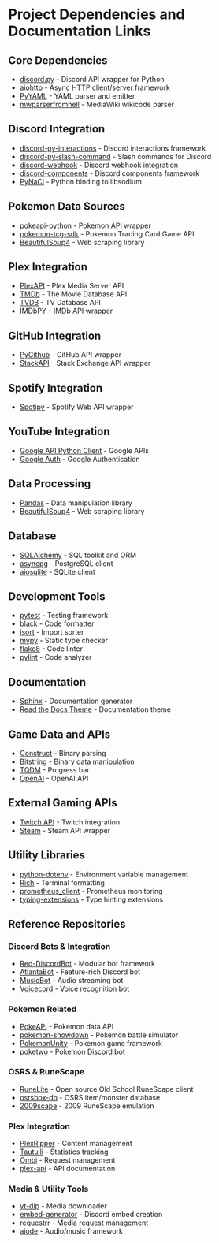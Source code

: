 # Project Dependencies and Documentation Links

## Core Dependencies

- [discord.py](https://discordpy.readthedocs.io/en/stable/) - Discord API wrapper for Python
- [aiohttp](https://docs.aiohttp.org/en/stable/) - Async HTTP client/server framework
- [PyYAML](https://pyyaml.org/wiki/PyYAMLDocumentation) - YAML parser and emitter
- [mwparserfromhell](https://mwparserfromhell.readthedocs.io/) - MediaWiki wikicode parser

## Discord Integration

- [discord-py-interactions](https://discord-py-interactions.readthedocs.io/) - Discord interactions framework
- [discord-py-slash-command](https://discord-py-slash-command.readthedocs.io/) - Slash commands for Discord
- [discord-webhook](https://discord-webhook.readthedocs.io/) - Discord webhook integration
- [discord-components](https://discord-components.readthedocs.io/) - Discord components framework
- [PyNaCl](https://pynacl.readthedocs.io/) - Python binding to libsodium

## Pokemon Data Sources

- [pokeapi-python](https://pokeapi.co/docs/v2) - Pokemon API wrapper
- [pokemon-tcg-sdk](https://docs.pokemontcg.io/) - Pokemon Trading Card Game API
- [BeautifulSoup4](https://www.crummy.com/software/BeautifulSoup/bs4/doc/) - Web scraping library

## Plex Integration

- [PlexAPI](https://python-plexapi.readthedocs.io/) - Plex Media Server API
- [TMDb](https://developers.themoviedb.org/3/getting-started/introduction) - The Movie Database API
- [TVDB](https://thetvdb.github.io/v4-api/) - TV Database API
- [IMDbPY](https://imdbpy.readthedocs.io/) - IMDb API wrapper

## GitHub Integration

- [PyGithub](https://pygithub.readthedocs.io/) - GitHub API wrapper
- [StackAPI](https://stackapi.readthedocs.io/) - Stack Exchange API wrapper

## Spotify Integration

- [Spotipy](https://spotipy.readthedocs.io/) - Spotify Web API wrapper

## YouTube Integration

- [Google API Python Client](https://googleapis.github.io/google-api-python-client/docs/) - Google APIs
- [Google Auth](https://google-auth.readthedocs.io/) - Google Authentication

## Data Processing

- [Pandas](https://pandas.pydata.org/docs/) - Data manipulation library
- [BeautifulSoup4](https://www.crummy.com/software/BeautifulSoup/bs4/doc/) - Web scraping library

## Database

- [SQLAlchemy](https://docs.sqlalchemy.org/) - SQL toolkit and ORM
- [asyncpg](https://magicstack.github.io/asyncpg/current/) - PostgreSQL client
- [aiosqlite](https://aiosqlite.omnilib.dev/en/stable/) - SQLite client

## Development Tools

- [pytest](https://docs.pytest.org/) - Testing framework
- [black](https://black.readthedocs.io/) - Code formatter
- [isort](https://pycqa.github.io/isort/) - Import sorter
- [mypy](https://mypy.readthedocs.io/) - Static type checker
- [flake8](https://flake8.pycqa.org/) - Code linter
- [pylint](https://pylint.readthedocs.io/) - Code analyzer

## Documentation

- [Sphinx](https://www.sphinx-doc.org/) - Documentation generator
- [Read the Docs Theme](https://sphinx-rtd-theme.readthedocs.io/) - Documentation theme

## Game Data and APIs

- [Construct](https://construct.readthedocs.io/) - Binary parsing
- [Bitstring](https://scott-griffiths.github.io/bitstring/) - Binary data manipulation
- [TQDM](https://tqdm.github.io/) - Progress bar
- [OpenAI](https://platform.openai.com/docs/api-reference) - OpenAI API

## External Gaming APIs

- [Twitch API](https://dev.twitch.tv/docs) - Twitch integration
- [Steam](https://steam.readthedocs.io/) - Steam API wrapper

## Utility Libraries

- [python-dotenv](https://saurabh-kumar.com/python-dotenv/) - Environment variable management
- [Rich](https://rich.readthedocs.io/) - Terminal formatting
- [prometheus_client](https://github.com/prometheus/client_python) - Prometheus monitoring
- [typing-extensions](https://typing.readthedocs.io/) - Type hinting extensions

## Reference Repositories

### Discord Bots & Integration
- [Red-DiscordBot](https://github.com/Cog-Creators/Red-DiscordBot) - Modular bot framework
- [AtlantaBot](https://github.com/Androz2091/AtlantaBot) - Feature-rich Discord bot
- [MusicBot](https://github.com/jagrosh/MusicBot) - Audio streaming bot
- [Voicecord](https://github.com/SealedSaucer/Voicecord) - Voice recognition bot

### Pokemon Related
- [PokeAPI](https://github.com/PokeAPI/pokeapi) - Pokemon data API
- [pokemon-showdown](https://github.com/smogon/pokemon-showdown) - Pokemon battle simulator
- [PokemonUnity](https://github.com/PokemonUnity/PokemonUnity) - Pokemon game framework
- [poketwo](https://github.com/poketwo/poketwo) - Pokemon Discord bot

### OSRS & RuneScape
- [RuneLite](https://github.com/runelite/runelite) - Open source Old School RuneScape client
- [osrsbox-db](https://github.com/osrsbox/osrsbox-db) - OSRS item/monster database
- [2009scape](https://gitlab.com/2009scape/2009scape) - 2009 RuneScape emulation

### Plex Integration
- [PlexRipper](https://github.com/PlexRipper/PlexRipper) - Content management
- [Tautulli](https://github.com/Tautulli/Tautulli) - Statistics tracking
- [Ombi](https://github.com/Ombi-app/Ombi) - Request management
- [plex-api](https://github.com/Arcanemagus/plex-api) - API documentation

### Media & Utility Tools
- [yt-dlp](https://github.com/yt-dlp/yt-dlp) - Media downloader
- [embed-generator](https://github.com/merlinfuchs/embed-generator) - Discord embed creation
- [requestrr](https://github.com/darkalfx/requestrr) - Media request management
- [aiode](https://github.com/robinfriedli/aiode) - Audio/music framework 
